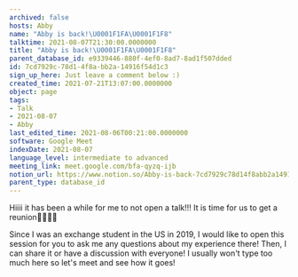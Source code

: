 ```yaml
---
archived: false
hosts: Abby
name: "Abby is back!\U0001F1FA\U0001F1F8"
talktime: 2021-08-07T21:30:00.0000000
title: "Abby is back!\U0001F1FA\U0001F1F8"
parent_database_id: e9339446-880f-4ef0-8ad7-8ad1f507dded
id: 7cd7929c-78d1-4f8a-bb2a-14916f54d1c3
sign_up_here: Just leave a comment below :)
created_time: 2021-07-21T13:07:00.0000000
object: page
tags:
- Talk
- 2021-08-07
- Abby
last_edited_time: 2021-08-06T00:21:00.0000000
software: Google Meet
indexDate: 2021-08-07
language_level: intermediate to advanced
meeting_link: meet.google.com/bfa-qyzq-ijb
notion_url: https://www.notion.so/Abby-is-back-7cd7929c78d14f8abb2a14916f54d1c3
parent_type: database_id
---
```


Hiiii it has been a while for me to not open a talk!!!
It is time for us to get a reunion🥰🥰👌🏻

Since I was an exchange student in the US in 2019, I would like to open this session for you to ask me any questions about my experience there! Then, I can share it or have a discussion with everyone! I usually won't type too much here so let's meet and see how it goes!







